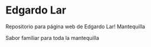 # Edgardo Lar

Repositorio para página web de Edgardo Lar!
Mantequilla



Sabor familiar para toda la mantequilla
